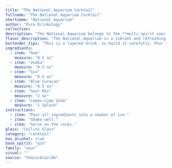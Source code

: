 ```yaml
---
title: "The National Aquarium Cocktail"
fullname: "The National Aquarium Cocktail"
shortname: "National Aquarium"
author: "Pure Drinkology"
collection:
description: "The National Aquarium belongs to the **multi-spirit sour family**, a vibrant group known for their tangy, citrusy profiles.  Its origins remain obscure, likely a modern creation born from the desire to blend popular spirits with bright blue curacao.  "
flavor_description: "The National Aquarium is a vibrant and refreshing cocktail. The rum and vodka provide a smooth base, while the gin adds a subtle herbal complexity. Blue Curaçao contributes a bright, sweet citrus note, balanced by the tartness of sour mix. Lemon-lime soda rounds out the drink with a crisp, bubbly finish, creating a playful, tropical experience. "
bartender_tips: "This is a layered drink, so build it carefully. Pour the Rum, Vodka, and Gin first, followed by Blue Curacao. Gently add Sour Mix, then top with Lemon-Lime Soda. Don't stir! The layering creates a visually stunning effect, so go slow and keep it cool.  A light touch with the soda is key to avoid ruining the layering. "
ingredients:
  - item: "Rum"
    measure: "0.5 oz"
  - item: "Vodka"
    measure: "0.5 oz"
  - item: "Gin"
    measure: "0.5 oz"
  - item: "Blue Curacao"
    measure: "0.5 oz"
  - item: "Sour Mix"
    measure: "2 oz"
  - item: "Lemon-Lime Soda"
    measure: "1 Splash"
instructions:
  - item: "Pour all ingredients into a shaker of ice."
  - item: "Shake well."
  - item: "Serve on the rocks."
glass: "Collins Glass"
category: "cocktail"
has_alcohol: true
base_spirit: "gin"
family: "sour"
visual: ""
source: "thecocktaildb"
---
```


